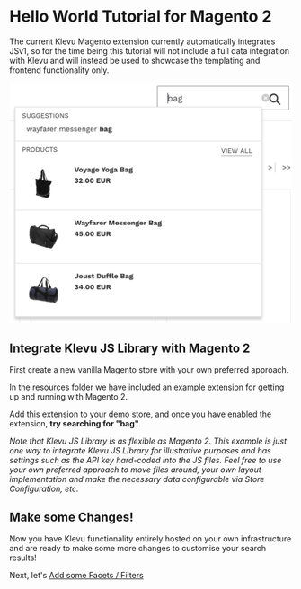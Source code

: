 # Hello World Tutorial for Magento 2

The current Klevu Magento extension currently automatically integrates JSv1,
so for the time being this tutorial will not include a full data integration with Klevu
and will instead be used to showcase the templating and frontend functionality only.

![Klevu Quick Search](/getting-started/1-hello-world/images/intro-quick-search.jpg)

## Integrate Klevu JS Library with Magento 2

First create a new vanilla Magento store with your own preferred approach.

In the resources folder we have included an
[example extension](/getting-started/1-hello-world/magento2/resources)
for getting up and running with Magento 2. 

Add this extension to your demo store, and once you have enabled the extension,
**try searching for "bag"**.

_Note that Klevu JS Library is as flexible as Magento 2. This example is just one
way to integrate Klevu JS Library for illustrative purposes and has settings such
as the API key hard-coded into the JS files. Feel free to use your own preferred approach
to move files around, your own layout implementation and make the necessary data
configurable via Store Configuration, etc._

## Make some Changes!

Now you have Klevu functionality entirely hosted on your own infrastructure
and are ready to make some more changes to customise your search results!

Next, let's [Add some Facets / Filters](/getting-started/2-facets/magento2)
